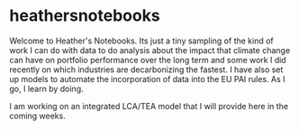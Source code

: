 # heathersnotebooks



Welcome to Heather's Notebooks. Its just a tiny sampling of the kind of work I can do 
with data to do analysis about the impact that climate change 
can have on portfolio performance over the long term and some work I did recently 
on which industries are decarbonizing the fastest. I have also set up models to 
automate the incorporation of data into the EU PAI rules. As I go, I learn by doing. 

I am working on an integrated LCA/TEA model that I will provide here in the coming weeks. 




